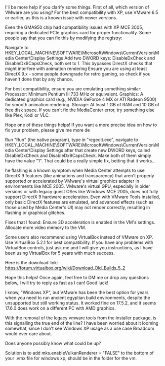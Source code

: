 I'll be more help if you clarify some things. First of all, which version of VMware are you using? For the best compatibility with XP, use VMware 6.5 or earlier, as this is a known issue with newer versions.

Even the GMA950 chip had compatibility issues with XP MCE 2005, requiring a dedicated PCIe graphics card for proper functionality. Some people say that you can fix this by modifying the registry:

Navigate to HKEY_LOCAL_MACHINE\SOFTWARE\Microsoft\Windows\CurrentVersion\Media Center\Display Settings
Add two DWORD keys: DisableDxCheck and DisableDx9CapsCheck, both set to 1. This bypasses DirectX checks that might interfere with animation rendering
Ensure you are using at least DirectX 9.x - some people downgrade for retro gaming, so check if you haven't done that by any chance.

For best compatibility, ensure you are emulating something similar:
Processor: Minimum Pentium III 733 MHz or equivalent.
Graphics: A dedicated graphics card (e.g., NVIDIA GeForce 4 MX or ATI Radeon 9500) for smooth animation rendering.
Storage: At least 1 GB of RAM and 10 GB of free disk space.
If you can't fix the MediaCenter error, try something else like Plex, Kodi or VLC.

Hope one of these things helps! If you want a more precise idea on how to fix your problem, please give me more de


Run "Run" (the native program), type in "regedit.exe", navigate to HKEY_LOCAL_MACHINE\SOFTWARE\Microsoft\Windows\CurrentVersion\Media Center\Display Settings
after that create new DWORD keys, called DisableDxCheck and DisableDx9CapsCheck. Make both of them simply have the value "1". That could be a really simple fix, betting that it works...

he flashing is a known symptom when Media Center attempts to use DirectX 9 features (like animations and transparency) that aren't properly supported or accelerated by VMware's virtual graphics adapter in environments like MCE 2005. VMware's virtual GPU, especially in older versions or with legacy guest OSes like Windows MCE 2005, does not fully support DirectX 9 hardware acceleration. Even with VMware Tools installed, only basic DirectX features are emulated, and advanced effects (such as those used by Media Center's UI) may not render correctly, resulting in flashing or graphical glitches.

Fixes that I found:
Ensure 3D acceleration is enabled in the VM's settings.
Allocate more video memory to the VM.

Some users also recommend using VirtualBox instead of VMware on XP. Use VirtualBox 5.2.1 for best compatibility. If you have any problems with VirtualBox controls, just ask me and I will give you instructions, as I have been using VirtualBox for 5 years with much success.

Here is the download link: https://forum.virtualbox.org/wiki/Download_Old_Builds_5_2

Hope this helps! Once again, feel free to DM me or drop any questions below, I will try to reply as fast as I can! Good luck!





I know, "Windows XP", but VMware has been the best option for years when you need to run ancient egyptian build environments, despite the unsupported but still working status. It worked fine on 17.5.2, and it seems 17.6.0 does work on a different PC with AMD graphics.

With the removal of the legacy vmware tools from the installer package, is this signalling the true end of the line? I have been worried about it looming somewhat, since I don't see Windows XP usage as a use case Broadcom would ever care about.

Does anyone possibly know what could be up?



Solution is to add mks.enableVulkanRenderer = "FALSE" to the bottom of your .vmx file for windows xp, should be in the folder for the vm.

